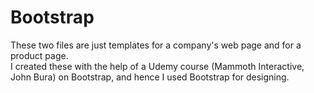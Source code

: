 # Bootstrap
These two files are just templates for a company's web page and for a product page.\
I created these with the help of a Udemy course (Mammoth Interactive, John Bura) on Bootstrap, and hence I used Bootstrap for designing.
